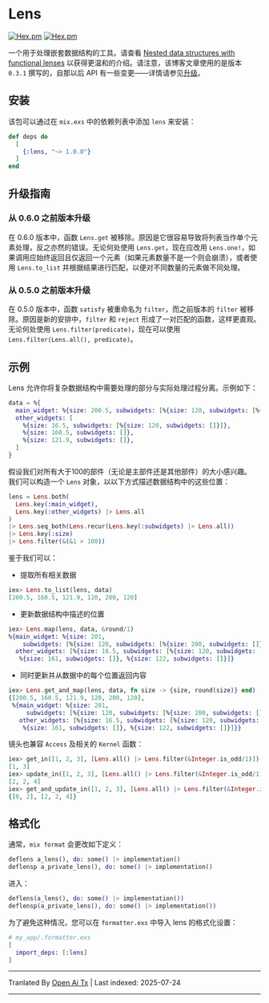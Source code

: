 # Lens

[![Hex.pm](http://img.shields.io/hexpm/v/lens.svg)](https://hex.pm/packages/lens) [![Hex.pm](http://img.shields.io/hexpm/dt/lens.svg)](https://hex.pm/packages/lens)

一个用于处理嵌套数据结构的工具。请查看
[Nested data structures with functional lenses](https://yapee.svbtle.com/nested-data-structures-with-lens)
以获得更温和的介绍。请注意，该博客文章使用的是版本 `0.3.1` 撰写的，自那以后 API 有一些变更——详情请参见[升级](#upgrading)。

## 安装

该包可以通过在 `mix.exs` 中的依赖列表中添加 `lens` 来安装：


```elixir
def deps do
  [
    {:lens, "~> 1.0.0"}
  ]
end
```
## 升级指南

### 从 0.6.0 之前版本升级

在 0.6.0 版本中，函数 `Lens.get` 被移除。原因是它很容易导致将列表当作单个元素处理，反之亦然的错误。无论何处使用 `Lens.get`，现在应改用 `Lens.one!`，如果调用应始终返回且仅返回一个元素（如果元素数量不是一个则会崩溃），或者使用 `Lens.to_list` 并根据结果进行匹配，以便对不同数量的元素做不同处理。

### 从 0.5.0 之前版本升级

在 0.5.0 版本中，函数 `satisfy` 被重命名为 `filter`，而之前版本的 `filter` 被移除。原因是新的安排中，`filter` 和 `reject` 形成了一对匹配的函数，这样更直观。无论何处使用 `Lens.filter(predicate)`，现在可以使用 `Lens.filter(Lens.all(), predicate)`。

## 示例

Lens 允许你将复杂数据结构中需要处理的部分与实际处理过程分离。示例如下：








```elixir
data = %{
  main_widget: %{size: 200.5, subwidgets: [%{size: 120, subwidgets: [%{size: 200, subwidgets: []}]}]},
  other_widgets: [
    %{size: 16.5, subwidgets: [%{size: 120, subwidgets: []}]},
    %{size: 160.5, subwidgets: []},
    %{size: 121.9, subwidgets: []},
  ]
}
```

假设我们对所有大于100的部件（无论是主部件还是其他部件）的大小感兴趣。  
我们可以构造一个 `Lens` 对象，以以下方式描述数据结构中的这些位置：  

```elixir
lens = Lens.both(
  Lens.key(:main_widget),
  Lens.key(:other_widgets) |> Lens.all
)
|> Lens.seq_both(Lens.recur(Lens.key(:subwidgets) |> Lens.all))
|> Lens.key(:size)
|> Lens.filter(&(&1 > 100))
```

鉴于我们可以：

* 提取所有相关数据

```elixir
iex> Lens.to_list(lens, data)
[200.5, 160.5, 121.9, 120, 200, 120]
```

* 更新数据结构中描述的位置

```elixir
iex> Lens.map(lens, data, &round/1)
%{main_widget: %{size: 201,
    subwidgets: [%{size: 120, subwidgets: [%{size: 200, subwidgets: []}]}]},
  other_widgets: [%{size: 16.5, subwidgets: [%{size: 120, subwidgets: []}]},
   %{size: 161, subwidgets: []}, %{size: 122, subwidgets: []}]}
```

* 同时更新并从数据中的每个位置返回内容

```elixir
iex> Lens.get_and_map(lens, data, fn size -> {size, round(size)} end)
{[200.5, 160.5, 121.9, 120, 200, 120],
 %{main_widget: %{size: 201,
     subwidgets: [%{size: 120, subwidgets: [%{size: 200, subwidgets: []}]}]},
   other_widgets: [%{size: 16.5, subwidgets: [%{size: 120, subwidgets: []}]},
    %{size: 161, subwidgets: []}, %{size: 122, subwidgets: []}]}}
```
镜头也兼容 `Access` 及相关的 `Kernel` 函数：


```elixir
iex> get_in([1, 2, 3], [Lens.all() |> Lens.filter(&Integer.is_odd/1)])
[1, 3]
iex> update_in([1, 2, 3], [Lens.all() |> Lens.filter(&Integer.is_odd/1)], fn x -> x + 1 end)
[2, 2, 4]
iex> get_and_update_in([1, 2, 3], [Lens.all() |> Lens.filter(&Integer.is_odd/1)], fn x -> {x - 1, x + 1} end)
{[0, 2], [2, 2, 4]}
```

## 格式化

通常，`mix format` 会更改如下定义： 

```elixir
deflens a_lens(), do: some() |> implementation()
deflensp a_private_lens(), do: some() |> implementation()
```
进入：


```elixir
deflens(a_lens(), do: some() |> implementation())
deflensp(a_private_lens(), do: some() |> implementation())
```
为了避免这种情况，您可以在 `formatter.exs` 中导入 lens 的格式化设置：


```elixir
# my_app/.formatter.exs
[
  import_deps: [:lens]
]
```


---

Tranlated By [Open Ai Tx](https://github.com/OpenAiTx/OpenAiTx) | Last indexed: 2025-07-24

---